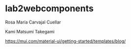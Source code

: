 # lab2webcomponents

Rosa María Carvajal Cuellar

Kami Matsumi Takegami

https://mui.com/material-ui/getting-started/templates/blog/